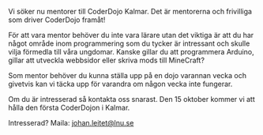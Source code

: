 Vi söker nu mentorer till CoderDojo Kalmar. Det är mentorerna och frivilliga som driver CoderDojo framåt!

För att vara mentor behöver du inte vara lärare utan det viktiga är att du har något område inom programmering som du tycker är intressant och skulle vilja förmedla till våra ungdomar. Kanske gillar du att programmera Arduino, gillar att utveckla webbsidor eller skriva mods till MineCraft?

Som mentor behöver du kunna ställa upp på en dojo varannan vecka och givetvis kan vi täcka upp för varandra om någon vecka inte fungerar. 

Om du är intresserad så kontakta oss snarast. Den 15 oktober kommer vi att hålla den första CoderDojon i Kalmar. 

Intresserad? Maila: johan.leitet@lnu.se